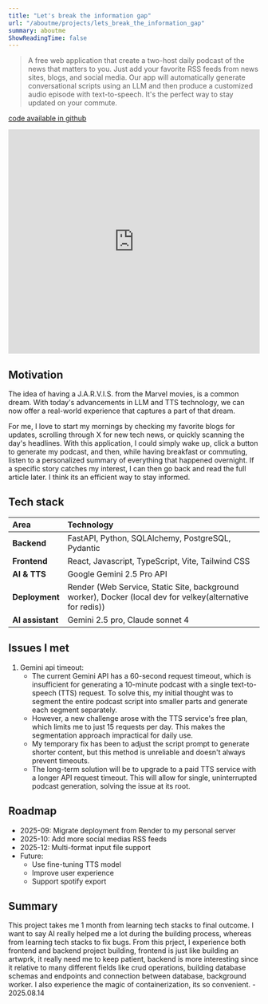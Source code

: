 ```yaml
---
title: "Let's break the information gap"
url: "/aboutme/projects/lets_break_the_information_gap"
summary: aboutme
ShowReadingTime: false
---
```

> A free web application that create a two-host daily podcast of the news that matters to you. Just add your favorite RSS feeds from news sites, blogs, and social media. Our app will automatically generate conversational scripts using an LLM and then produce a customized audio episode with text-to-speech. It's the perfect way to stay updated on your commute.

[code available in github](https://github.com/Kingjinsight/Lets-break-the-information-gap)

<iframe width=100% height=450 src="https://www.youtube.com/embed/Xx2ari_n_f0?si=af_64RookXLDccYE" title="YouTube video player" frameborder="0" allow="accelerometer; autoplay; clipboard-write; encrypted-media; gyroscope; picture-in-picture; web-share" referrerpolicy="strict-origin-when-cross-origin" allowfullscreen></iframe>   


## Motivation
The idea of having a  J.A.R.V.I.S. from the Marvel movies, is a common dream. With today's advancements in LLM and TTS technology, we can now offer a real-world experience that captures a part of that dream.

For me, I love to start my mornings by checking my favorite blogs for updates, scrolling through X for new tech news, or quickly scanning the day's headlines. With this application, I could simply wake up, click a button to generate my podcast, and then, while having breakfast or commuting, listen to a personalized summary of everything that happened overnight. If a specific story catches my interest, I can then go back and read the full article later. I think its an efficient way to stay informed.

## Tech stack

| Area | Technology |
| :------ | :---------------------------------------------------------------------- |
| **Backend** | FastAPI, Python, SQLAlchemy, PostgreSQL, Pydantic |
| **Frontend** | React, Javascript, TypeScript, Vite, Tailwind CSS |
| **AI & TTS** | Google Gemini 2.5 Pro API |
| **Deployment** | Render (Web Service, Static Site, background worker), Docker (local dev for velkey(alternative for redis)) |
| **AI assistant** | Gemini 2.5 pro, Claude sonnet 4 |
## Issues I met
1. Gemini api timeout: 
   - The current Gemini API has a 60-second request timeout, which is insufficient for generating a 10-minute podcast with a single text-to-speech (TTS) request. To solve this, my initial thought was to segment the entire podcast script into smaller parts and generate each segment separately.
   - However, a new challenge arose with the TTS service's free plan, which limits me to just 15 requests per day. This makes the segmentation approach impractical for daily use.
   - My temporary fix has been to adjust the script prompt to generate shorter content, but this method is unreliable and doesn't always prevent timeouts.
   - The long-term solution will be to upgrade to a paid TTS service with a longer API request timeout. This will allow for single, uninterrupted podcast generation, solving the issue at its root.

## Roadmap
- 2025-09: Migrate deployment from Render to my personal server
- 2025-10: Add more social medias RSS feeds
- 2025-12: Multi-format input file support
- Future:
  - Use fine-tuning TTS model
  - Improve user experience
  - Support spotify export

## Summary
This project takes me 1 month from learning tech stacks to final outcome. I want to say AI really helped me a lot during the building process, whereas from learning tech stacks to fix bugs. From this prject, I experience both frontend and backend project building, frontend is just like building an artwprk, it really need me to keep patient, backend is more interesting since it relative to many different fields like crud operations, building database schemas and endpoints and connection between database, background worker. I also experience the magic of containerization, its so convenient. - 2025.08.14